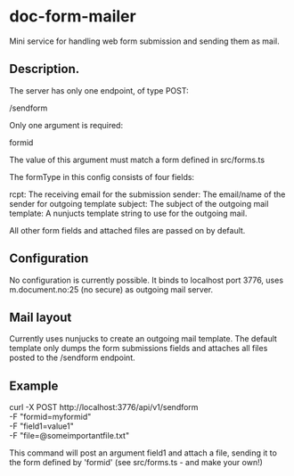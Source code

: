 # doc-form-mailer

Mini service for handling web form submission and sending them as mail.

## Description.

The server has only one endpoint, of type POST:

/sendform

Only one argument is required:

formid

The value of this argument must match a form defined in src/forms.ts

The formType in this config consists of four fields:

rcpt: The receiving email for the submission
sender: The email/name of the sender for outgoing template
subject: The subject of the outgoing mail
template: A nunjucts template string to use for the outgoing mail.

All other form fields and attached files are passed on by default.

## Configuration

No configuration is currently possible. It binds to localhost port 3776,
uses m.document.no:25 (no secure) as outgoing mail server.

## Mail layout

Currently uses nunjucks to create an outgoing mail template. The default
template only dumps the form submissions fields and attaches all files
posted to the /sendform endpoint.

## Example

curl -X POST http://localhost:3776/api/v1/sendform \
 -F "formid=myformid" \
 -F "field1=value1" \
 -F "file=@someimportantfile.txt"

This command will post an argument field1 and attach a file, sending it
to the form defined by 'formid' (see src/forms.ts - and make your own!)
